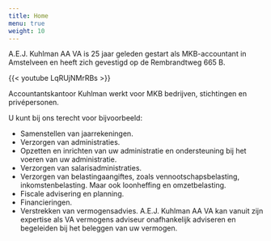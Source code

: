 ```yaml
---
title: Home
menu: true
weight: 10
---
```

A.E.J. Kuhlman AA VA is 25 jaar geleden gestart als MKB-accountant in Amstelveen en heeft zich gevestigd op de Rembrandtweg 665 B.

{{< youtube LqRUjNMrRBs >}}

Accountantskantoor Kuhlman werkt voor MKB bedrijven, stichtingen en privépersonen.

U kunt bij ons terecht voor bijvoorbeeld:

- Samenstellen van jaarrekeningen.
- Verzorgen van administraties.
- Opzetten en inrichten van uw administratie en ondersteuning bij het voeren van uw administratie.
- Verzorgen van salarisadministraties.
- Verzorgen van belastingaangiftes, zoals vennootschapsbelasting, inkomstenbelasting. Maar ook loonheffing en omzetbelasting.
- Fiscale advisering en planning.
- Financieringen.
- Verstrekken van vermogensadvies. A.E.J. Kuhlman AA VA kan vanuit zijn expertise als VA vermogens adviseur onafhankelijk adviseren en begeleiden bij het beleggen van uw vermogen.
